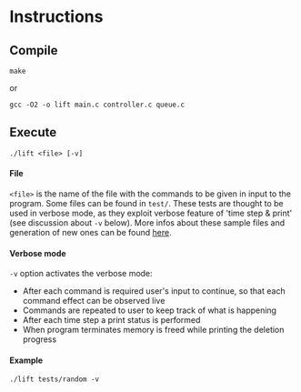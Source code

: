 # Instructions

## Compile

```
make

```
or

```
gcc -O2 -o lift main.c controller.c queue.c
```

## Execute

```
./lift <file> [-v]
```
#### File
`<file>` is the name of the file with the commands to be given in input to the program.
Some files can be found in `test/`. These tests are thought to be used in verbose mode, as they exploit verbose feature of 'time step & print' (see discussion about `-v` below). More infos about these sample files and generation of new ones can be found [here](tests/FILES_DESCRIPTION.md).

#### Verbose mode
`-v` option activates the verbose mode:
- After each command is required user's input to continue, so that each command effect can be observed live
- Commands are repeated to user to keep track of what is happening
- After each time step a print status is performed
- When program terminates memory is freed while printing the deletion progress

#### Example
```
./lift tests/random -v
```

